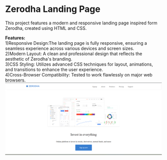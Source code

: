 # Zerodha Landing Page
This project features a modern and responsive landing page inspired form Zerodha, created using HTML and CSS.

**Features:**<br>
1)Responsive Design:The landing page is fully responsive, ensuring a seamless experience across various devices and screen sizes.<br>
2)Modern Layout: A clean and professional design that reflects the aesthetic of Zerodha's branding.<br>
3)CSS Styling: Utilizes advanced CSS techniques for layout, animations, and transitions to enhance the user experience.<br>
4)Cross-Browser Compatibility: Tested to work flawlessly on major web browsers.
![Zerodha Landing Page Screenshot](images/screenshot.png)


